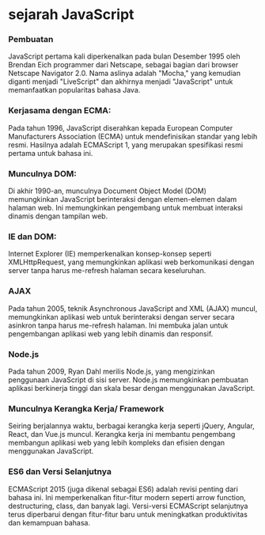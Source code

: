 # sejarah JavaScript

### Pembuatan
JavaScript pertama kali diperkenalkan pada bulan Desember 1995 oleh Brendan Eich programmer dari Netscape, sebagai bagian dari browser Netscape Navigator 2.0. Nama aslinya adalah "Mocha," yang kemudian diganti menjadi "LiveScript" dan akhirnya menjadi "JavaScript" untuk memanfaatkan popularitas bahasa Java.

### Kerjasama dengan ECMA:
Pada tahun 1996, JavaScript diserahkan kepada European Computer Manufacturers Association (ECMA) untuk mendefinisikan standar yang lebih resmi. Hasilnya adalah ECMAScript 1, yang merupakan spesifikasi resmi pertama untuk bahasa ini.

### Munculnya DOM:
Di akhir 1990-an, munculnya Document Object Model (DOM) memungkinkan JavaScript berinteraksi dengan elemen-elemen dalam halaman web. Ini memungkinkan pengembang untuk membuat interaksi dinamis dengan tampilan web.

### IE dan DOM:
 Internet Explorer (IE) memperkenalkan konsep-konsep seperti XMLHttpRequest, yang memungkinkan aplikasi web berkomunikasi dengan server tanpa harus me-refresh halaman secara keseluruhan.

### AJAX
 Pada tahun 2005, teknik Asynchronous JavaScript and XML (AJAX) muncul, memungkinkan aplikasi web untuk berinteraksi dengan server secara asinkron tanpa harus me-refresh halaman. Ini membuka jalan untuk pengembangan aplikasi web yang lebih dinamis dan responsif.

### Node.js
 Pada tahun 2009, Ryan Dahl merilis Node.js, yang mengizinkan penggunaan JavaScript di sisi server. Node.js memungkinkan pembuatan aplikasi berkinerja tinggi dan skala besar dengan menggunakan JavaScript.

 ### Munculnya Kerangka Kerja/ Framework
Seiring berjalannya waktu, berbagai kerangka kerja seperti jQuery, Angular, React, dan Vue.js muncul. Kerangka kerja ini membantu pengembang membangun aplikasi web yang lebih kompleks dan efisien dengan menggunakan JavaScript.

### ES6 dan Versi Selanjutnya
 ECMAScript 2015 (juga dikenal sebagai ES6) adalah revisi penting dari bahasa ini. Ini memperkenalkan fitur-fitur modern seperti arrow function, destructuring, class, dan banyak lagi. Versi-versi ECMAScript selanjutnya terus diperbarui dengan fitur-fitur baru untuk meningkatkan produktivitas dan kemampuan bahasa.
